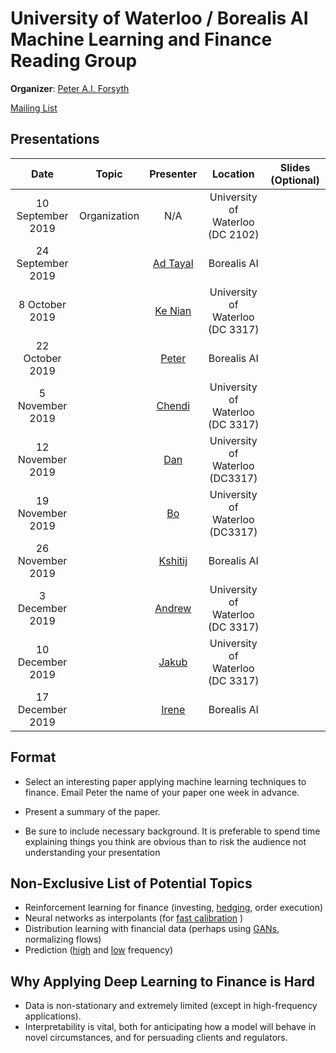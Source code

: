 # University of Waterloo / Borealis AI Machine Learning and Finance Reading Group

**Organizer**: [Peter A.I. Forsyth](mailto:peter.forsyth@borealisai.com)

 [Mailing List](https://lists.uwaterloo.ca/mailman/listinfo/ml-finance)

## Presentations

|Date| Topic | Presenter| Location| Slides (Optional) | 
|:----------------:|:----------------------------------------:|:----------:|:------:|:-------:|
| 10 September 2019 | Organization | N/A | University of Waterloo (DC 2102)| 
| 24 September 2019 | |[Ad Tayal](mailto:aditya.tayal@borealisai.com) | Borealis AI |
| 8 October 2019 | | [Ke Nian](mailto:knian@uwaterloo.ca) | University of Waterloo (DC 3317) |
| 22 October 2019 || [Peter](mailto:peter.forsyth@borealisai.com)  | Borealis AI |
| 5 November 2019 | | [Chendi](mailto:chendi.ni@uwaterloo.ca)  | University of Waterloo  (DC 3317)|
| 12 November 2019 | |  [Dan](mailto:daniel.recoskie@borealisai.com) | University of Waterloo (DC3317)|
| 19 November 2019 | |  [Bo](mailto:bo.na@uwaterloo.ca) | University of Waterloo (DC3317)|
| 26 November 2019 | |  [Kshitij](mailto:kshitij.jain@borealisai.com) | Borealis AI|
| 3 December 2019 | |  [Andrew](mailto:andrew.na@uwaterloo.ca)  | University of Waterloo  (DC 3317) |
| 10 December 2019 | |  [Jakub](mailto:jakub.truszkowski@borealisai.com)  | University of Waterloo  (DC 3317) |
| 17 December 2019 | |  [Irene](mailto:yqhuang@uwaterloo.ca) | Borealis AI |

## Format

* Select an interesting paper applying machine learning techniques to finance. Email Peter the name of your paper one week in advance.

* Present a summary of the paper.

* Be sure to include necessary background.  It is preferable to spend time explaining things you think are obvious than to risk the audience not understanding your presentation

## Non-Exclusive List of Potential Topics
* Reinforcement learning for finance (investing, [hedging](https://arxiv.org/pdf/1802.03042.pdf), order execution)
* Neural networks as interpolants (for [fast calibration](https://arxiv.org/pdf/1901.09647.pdf) )
* Distribution learning with financial data (perhaps using [GANs](https://arxiv.org/pdf/1907.06673.pdf), normalizing flows)
* Prediction ([high](https://arxiv.org/pdf/1803.06917.pdf) and [low](http://dachxiu.chicagobooth.edu/download/ML.pdf) frequency)

## Why Applying Deep Learning to Finance is Hard
* Data is non-stationary and extremely limited (except in high-frequency applications).
* Interpretability is vital, both for anticipating how a model will behave in novel circumstances, and for persuading clients and regulators.
